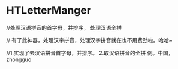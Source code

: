 HTLetterManger
==============

//处理汉语拼音的首字母，并排序， 处理汉语全拼


// 有了此神器，处理汉字拼音，处理汉字拼音就在也不用费劲啦。哈哈~

//1.实现了去汉语拼音首字母，并排序。 
2.取汉语拼音的全拼  例。中国， zhongguo
